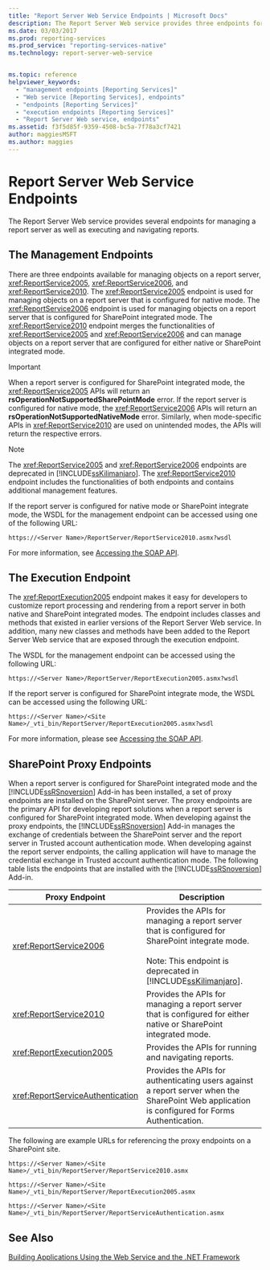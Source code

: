 ```yaml
---
title: "Report Server Web Service Endpoints | Microsoft Docs"
description: The Report Server Web service provides three endpoints for managing a report server as well as executing and navigating reports.
ms.date: 03/03/2017
ms.prod: reporting-services
ms.prod_service: "reporting-services-native"
ms.technology: report-server-web-service


ms.topic: reference
helpviewer_keywords: 
  - "management endpoints [Reporting Services]"
  - "Web service [Reporting Services], endpoints"
  - "endpoints [Reporting Services]"
  - "execution endpoints [Reporting Services]"
  - "Report Server Web service, endpoints"
ms.assetid: f3f5d85f-9359-4508-bc5a-7f78a3cf7421
author: maggiesMSFT
ms.author: maggies
---
```

# Report Server Web Service Endpoints
  The Report Server Web service provides several endpoints for managing a report server as well as executing and navigating reports.  
  
## The Management Endpoints  
 There are three endpoints available for managing objects on a report server, <xref:ReportService2005>, <xref:ReportService2006>, and <xref:ReportService2010>. The <xref:ReportService2005> endpoint is used for managing objects on a report server that is configured for native mode. The <xref:ReportService2006> endpoint is used for managing objects on a report server that is configured for SharePoint integrated mode. The <xref:ReportService2010> endpoint merges the functionalities of <xref:ReportService2005> and <xref:ReportService2006> and can manage objects on a report server that are configured for either native or SharePoint integrated mode.  
  
> [!IMPORTANT]  
>  When a report server is configured for SharePoint integrated mode, the <xref:ReportService2005> APIs will return an **rsOperationNotSupportedSharePointMode** error. If the report server is configured for native mode, the <xref:ReportService2006> APIs will return an **rsOperationNotSupportedNativeMode** error. Similarly, when mode-specific APIs in <xref:ReportService2010> are used on unintended modes, the APIs will return the respective errors.  
  
> [!NOTE]  
>  The <xref:ReportService2005> and <xref:ReportService2006> endpoints are deprecated in [!INCLUDE[ssKilimanjaro](../../../includes/sskilimanjaro-md.md)]. The <xref:ReportService2010> endpoint includes the functionalities of both endpoints and contains additional management features.  
  
 If the report server is configured for native mode or SharePoint integrate mode, the WSDL for the management endpoint can be accessed using one of the following URL:  
  
```  
https://<Server Name>/ReportServer/ReportService2010.asmx?wsdl  
```  
  
 For more information, see [Accessing the SOAP API](../../../reporting-services/report-server-web-service/accessing-the-soap-api.md).  
  
## The Execution Endpoint  
 The <xref:ReportExecution2005> endpoint makes it easy for developers to customize report processing and rendering from a report server in both native and SharePoint integrated modes. The endpoint includes classes and methods that existed in earlier versions of the Report Server Web service. In addition, many new classes and methods have been added to the Report Server Web service that are exposed through the execution endpoint.  
  
 The WSDL for the management endpoint can be accessed using the following URL:  
  
```  
https://<Server Name>/ReportServer/ReportExecution2005.asmx?wsdl  
```  
  
 If the report server is configured for SharePoint integrate mode, the WSDL can be accessed using the following URL:  
  
```  
https://<Server Name>/<Site Name>/_vti_bin/ReportServer/ReportExecution2005.asmx?wsdl  
```  
  
 For more information, please see [Accessing the SOAP API](../../../reporting-services/report-server-web-service/accessing-the-soap-api.md).  
  
## SharePoint Proxy Endpoints  
 When a report server is configured for SharePoint integrated mode and the [!INCLUDE[ssRSnoversion](../../../includes/ssrsnoversion-md.md)] Add-in has been installed, a set of proxy endpoints are installed on the SharePoint server. The proxy endpoints are the primary API for developing report solutions when a report server is configured for SharePoint integrated mode. When developing against the proxy endpoints, the [!INCLUDE[ssRSnoversion](../../../includes/ssrsnoversion-md.md)] Add-in manages the exchange of credentials between the SharePoint server and the report server in Trusted account authentication mode. When developing against the report server endpoints, the calling application will have to manage the credential exchange in Trusted account authentication mode. The following table lists the endpoints that are installed with the [!INCLUDE[ssRSnoversion](../../../includes/ssrsnoversion-md.md)] Add-in.  
  
|Proxy Endpoint|Description|  
|--------------------|-----------------|  
|<xref:ReportService2006>|Provides the APIs for managing a report server that is configured for SharePoint integrate mode.<br /><br /> Note: This endpoint is deprecated in [!INCLUDE[ssKilimanjaro](../../../includes/sskilimanjaro-md.md)].|  
|<xref:ReportService2010>|Provides the APIs for managing a report server that is configured for either native or SharePoint integrated mode.|  
|<xref:ReportExecution2005>|Provides the APIs for running and navigating reports.|  
|<xref:ReportServiceAuthentication>|Provides the APIs for authenticating users against a report server when the SharePoint Web application is configured for Forms Authentication.|  
  
 The following are example URLs for referencing the proxy endpoints on a SharePoint site.  
  
```  
https://<Server Name>/<Site Name>/_vti_bin/ReportServer/ReportService2010.asmx  
```  
  
```  
https://<Server Name>/<Site Name>/_vti_bin/ReportServer/ReportExecution2005.asmx  
```  
  
```  
https://<Server Name>/<Site Name>/_vti_bin/ReportServer/ReportServiceAuthentication.asmx  
```  
  
## See Also  
 [Building Applications Using the Web Service and the .NET Framework](../../../reporting-services/report-server-web-service/net-framework/building-applications-using-the-web-service-and-the-net-framework.md)  
  
  
